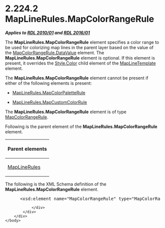<html dir="LTR" xmlns:mshelp="http://msdn.microsoft.com/mshelp" xmlns:ddue="http://ddue.schemas.microsoft.com/authoring/2003/5" xmlns:xlink="http://www.w3.org/1999/xlink" xmlns:tool="http://www.microsoft.com/tooltip">
    <head>
        <meta http-equiv="Content-Type" content="text/html; CHARSET=utf-8"></meta>
        <meta name="save" content="history"></meta>
        <title>2.224.2 MapLineRules.MapColorRangeRule</title>
        <xml>
            <mshelp:toctitle title="2.224.2 MapLineRules.MapColorRangeRule"></mshelp:toctitle>
            <mshelp:rltitle title="[MS-RDL]: MapLineRules.MapColorRangeRule"></mshelp:rltitle>
            <mshelp:keyword index="A" term="38dc179f-555f-4f4e-bbb5-f63d45da222e"></mshelp:keyword>
            <mshelp:attr name="DCSext.ContentType" value="open specification"></mshelp:attr>
            <mshelp:attr name="AssetID" value="38dc179f-555f-4f4e-bbb5-f63d45da222e"></mshelp:attr>
            <mshelp:attr name="TopicType" value="kbRef"></mshelp:attr>
            <mshelp:attr name="DCSext.Title" value="[MS-RDL]: MapLineRules.MapColorRangeRule" />
        </xml>
    </head>
    <body>
        <div id="header">
            <h1 class="heading">2.224.2 MapLineRules.MapColorRangeRule</h1>
        </div>
        <div id="mainSection">
            <div id="mainBody">
                <div id="allHistory" class="saveHistory"></div>
                <div id="sectionSection0" class="section" name="collapseableSection">
                    

<p><b><i>Applies to </i></b><a href="3428e690-a348-4ec7-8a6a-8efb42d2cdee.md"><b><i>RDL 2010/01</i></b></a><b><i>
and </i></b><a href="52ce3983-2bfc-4e72-9359-42aaf5fe4509.md"><b><i>RDL 2016/01</i></b></a></p>

<p>The <b>MapLineRules.MapColorRangeRule</b> element specifies
a color range to be used for colorizing map lines in the parent layer based on
the value of the <a href="8812f9fc-af59-4901-97c5-243fb4032540.md">MapColorRangeRule.DataValue</a>
element. The <b>MapLineRules.MapColorRangeRule</b> element is optional. If this
element is present, it overrides the <a href="7911c883-f314-41d9-9136-02e8a26279ad.md">Style.Color</a> child element
of the <a href="37e2d016-be53-44eb-a5ae-5a01d6400909.md">MapLineTemplate</a>
element. </p>

<p>The <b>MapLineRules.MapColorRangeRule</b> element cannot be
present if either of the following elements is present: </p>

<ul><li><p><span><span> 
</span></span><a href="7e49b27a-3c54-4557-a349-22ac742b0ead.md">MapLineRules.MapColorPaletteRule</a></p>

</li><li><p><span><span> 
</span></span><a href="c147e783-55b9-4cfa-b070-b07060a043a4.md">MapLineRules.MapCustomColorRule</a></p>

</li></ul><p>The <b>MapLineRules.MapColorRangeRule</b> element is of type
<a href="1c6ca85d-f3d6-403c-9232-7d0183108a92.md">MapColorRangeRule</a>.</p>

<p>Following is the parent element of the <b>MapLineRules.MapColorRangeRule</b>
element.</p>

<table>
 <thead>
  <tr>
   <th>
   <p>Parent elements</p>
   </th>
  </tr>
 </thead>
 <tr>
  <td>
  <p><a href="2d572e9d-9ad9-4796-ac31-a1f7a587d78f.md">MapLineRules</a></p>
  </td>
 </tr>
</table>

<p>The following is the XML Schema definition of the <b>MapLineRules.MapColorRangeRule</b>
element.</p>

<dl>
<dd>
<div><pre> &lt;xsd:element name=&quot;MapColorRangeRule&quot; type=&quot;MapColorRangeRuleType&quot; minOccurs=&quot;0&quot; /&gt;
</pre></div>
</dd></dl>


                </div>
            </div>
        </div>
    </body>
</html>